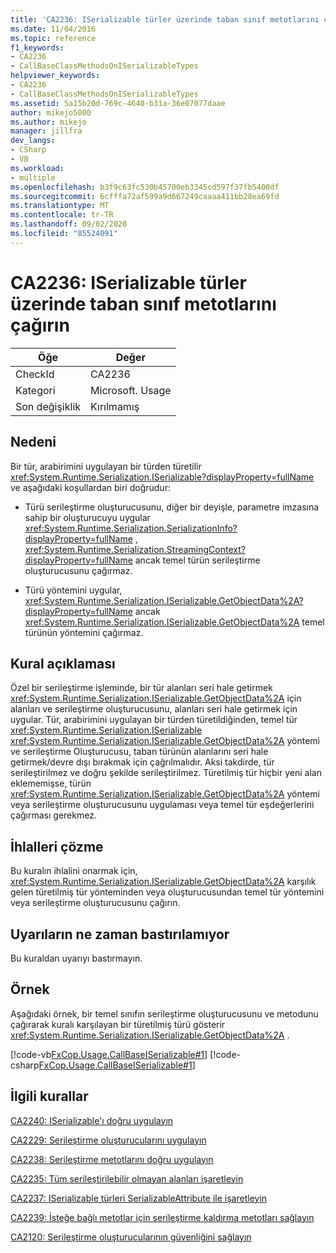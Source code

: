```yaml
---
title: 'CA2236: ISerializable türler üzerinde taban sınıf metotlarını çağırın'
ms.date: 11/04/2016
ms.topic: reference
f1_keywords:
- CA2236
- CallBaseClassMethodsOnISerializableTypes
helpviewer_keywords:
- CA2236
- CallBaseClassMethodsOnISerializableTypes
ms.assetid: 5a15b20d-769c-4640-b31a-36e07077daae
author: mikejo5000
ms.author: mikejo
manager: jillfra
dev_langs:
- CSharp
- VB
ms.workload:
- multiple
ms.openlocfilehash: b3f9c63fc530b45700eb3345cd597f37fb5400df
ms.sourcegitcommit: 6cfffa72af599a9d667249caaaa411bb28ea69fd
ms.translationtype: MT
ms.contentlocale: tr-TR
ms.lasthandoff: 09/02/2020
ms.locfileid: "85524091"
---
```

# <a name="ca2236-call-base-class-methods-on-iserializable-types"></a>CA2236: ISerializable türler üzerinde taban sınıf metotlarını çağırın

|Öğe|Değer|
|-|-|
|CheckId|CA2236|
|Kategori|Microsoft. Usage|
|Son değişiklik|Kırılmamış|

## <a name="cause"></a>Nedeni
Bir tür, arabirimini uygulayan bir türden türetilir <xref:System.Runtime.Serialization.ISerializable?displayProperty=fullName> ve aşağıdaki koşullardan biri doğrudur:

- Türü serileştirme oluşturucusunu, diğer bir deyişle, parametre imzasına sahip bir oluşturucuyu uygular <xref:System.Runtime.Serialization.SerializationInfo?displayProperty=fullName> , <xref:System.Runtime.Serialization.StreamingContext?displayProperty=fullName> ancak temel türün serileştirme oluşturucusunu çağırmaz.

- Türü yöntemini uygular, <xref:System.Runtime.Serialization.ISerializable.GetObjectData%2A?displayProperty=fullName> ancak <xref:System.Runtime.Serialization.ISerializable.GetObjectData%2A> temel türünün yöntemini çağırmaz.

## <a name="rule-description"></a>Kural açıklaması
Özel bir serileştirme işleminde, bir tür alanları seri hale getirmek <xref:System.Runtime.Serialization.ISerializable.GetObjectData%2A> için alanları ve serileştirme oluşturucusunu, alanları seri hale getirmek için uygular. Tür, arabirimini uygulayan bir türden türetildiğinden, temel tür <xref:System.Runtime.Serialization.ISerializable> <xref:System.Runtime.Serialization.ISerializable.GetObjectData%2A> yöntemi ve serileştirme Oluşturucusu, taban türünün alanlarını seri hale getirmek/devre dışı bırakmak için çağrılmalıdır. Aksi takdirde, tür serileştirilmez ve doğru şekilde serileştirilmez. Türetilmiş tür hiçbir yeni alan eklememişse, türün <xref:System.Runtime.Serialization.ISerializable.GetObjectData%2A> yöntemi veya serileştirme oluşturucusunu uygulaması veya temel tür eşdeğerlerini çağırması gerekmez.

## <a name="how-to-fix-violations"></a>İhlalleri çözme
Bu kuralın ihlalini onarmak için, <xref:System.Runtime.Serialization.ISerializable.GetObjectData%2A> karşılık gelen türetilmiş tür yönteminden veya oluşturucusundan temel tür yöntemini veya serileştirme oluşturucusunu çağırın.

## <a name="when-to-suppress-warnings"></a>Uyarıların ne zaman bastırılamıyor
Bu kuraldan uyarıyı bastırmayın.

## <a name="example"></a>Örnek
Aşağıdaki örnek, bir temel sınıfın serileştirme oluşturucusunu ve metodunu çağırarak kuralı karşılayan bir türetilmiş türü gösterir <xref:System.Runtime.Serialization.ISerializable.GetObjectData%2A> .

[!code-vb[FxCop.Usage.CallBaseISerializable#1](../code-quality/codesnippet/VisualBasic/ca2236-call-base-class-methods-on-iserializable-types_1.vb)]
[!code-csharp[FxCop.Usage.CallBaseISerializable#1](../code-quality/codesnippet/CSharp/ca2236-call-base-class-methods-on-iserializable-types_1.cs)]

## <a name="related-rules"></a>İlgili kurallar
[CA2240: ISerializable'ı doğru uygulayın](../code-quality/ca2240.md)

[CA2229: Serileştirme oluşturucularını uygulayın](../code-quality/ca2229.md)

[CA2238: Serileştirme metotlarını doğru uygulayın](../code-quality/ca2238.md)

[CA2235: Tüm serileştirilebilir olmayan alanları işaretleyin](../code-quality/ca2235.md)

[CA2237: ISerializable türleri SerializableAttribute ile işaretleyin](../code-quality/ca2237.md)

[CA2239: İsteğe bağlı metotlar için serileştirme kaldırma metotları sağlayın](../code-quality/ca2239.md)

[CA2120: Serileştirme oluşturucularının güvenliğini sağlayın](../code-quality/ca2120.md)
